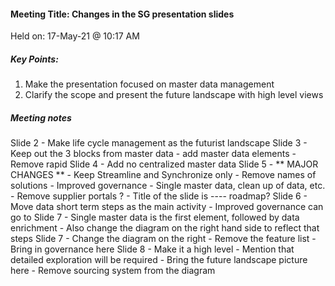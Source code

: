 #### Meeting Title: Changes in the SG presentation slides 
Held on: 17-May-21 @ 10:17 AM

##### Key Points:
1. Make the presentation focused on master data management
2. Clarify the scope and present the future landscape with high level views

##### Meeting notes
Slide 2 - Make life cycle management as the futurist landscape 
Slide 3 - Keep out the 3 blocks from master data 
        - add master data elements 
        - Remove rapid
Slide 4 - Add no centralized master data 
Slide 5 - ** MAJOR CHANGES **
        - Keep Streamline and Synchronize only
        - Remove names of solutions 
        - Improved governance 
        - Single master data, clean up of data, etc.
        - Remove supplier portals ?
        - Title of the slide is ---- roadmap?
Slide 6 - Move data short term steps as the main activity
        - Improved governance can go to Slide 7
        - Single master data is the first element, followed by data enrichment
        - Also change the diagram on the right hand side to reflect that steps
Slide 7 - Change the diagram on the right
        - Remove the feature list
        - Bring in governance here
Slide 8 - Make it a high level
        - Mention that detailed exploration will be required
        - Bring the future landscape picture here
        - Remove sourcing system from the diagram
